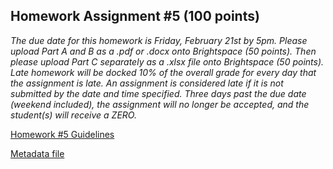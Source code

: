 ## Homework Assignment #5 (100 points)

*The due date for this homework is Friday, February 21st by 5pm. Please upload Part A and B as a .pdf or .docx onto Brightspace (50 points). Then please upload Part C separately as a .xlsx file onto Brightspace (50 points). Late homework will be docked 10% of the overall grade for every day that the assignment is late. An assignment is considered late if it is not submitted by the date and time specified. Three days past the due date (weekend included), the assignment will no longer be accepted, and the student(s) will receive a ZERO.*

[Homework #5 Guidelines](MMG3320-Homework5-2025.pdf)

[Metadata file](sample_metafile.xlsx)

